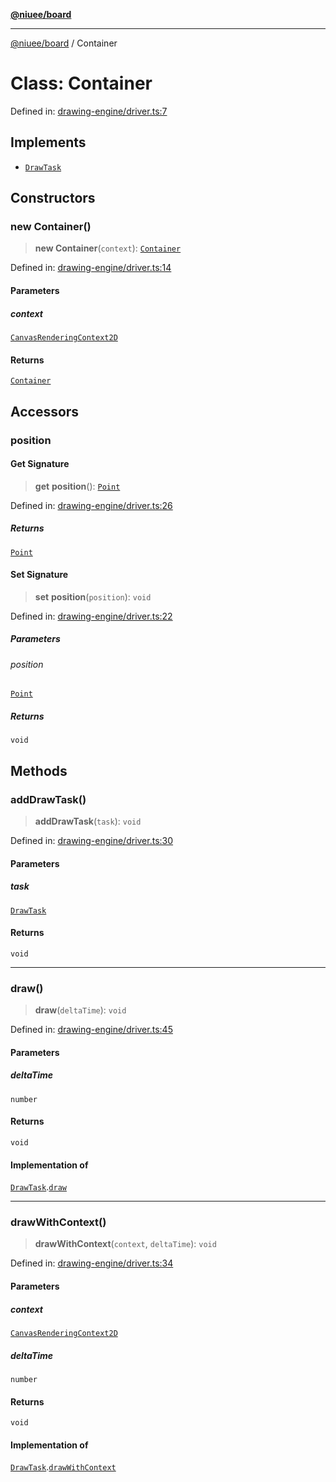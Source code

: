 [**@niuee/board**](../README.md)

***

[@niuee/board](../globals.md) / Container

# Class: Container

Defined in: [drawing-engine/driver.ts:7](https://github.com/niuee/board/blob/cc09a87e934160adef876c4e11d51fd97e78653d/src/drawing-engine/driver.ts#L7)

## Implements

- [`DrawTask`](../interfaces/DrawTask.md)

## Constructors

### new Container()

> **new Container**(`context`): [`Container`](Container.md)

Defined in: [drawing-engine/driver.ts:14](https://github.com/niuee/board/blob/cc09a87e934160adef876c4e11d51fd97e78653d/src/drawing-engine/driver.ts#L14)

#### Parameters

##### context

[`CanvasRenderingContext2D`](https://developer.mozilla.org/docs/Web/API/CanvasRenderingContext2D)

#### Returns

[`Container`](Container.md)

## Accessors

### position

#### Get Signature

> **get** **position**(): [`Point`](../type-aliases/Point.md)

Defined in: [drawing-engine/driver.ts:26](https://github.com/niuee/board/blob/cc09a87e934160adef876c4e11d51fd97e78653d/src/drawing-engine/driver.ts#L26)

##### Returns

[`Point`](../type-aliases/Point.md)

#### Set Signature

> **set** **position**(`position`): `void`

Defined in: [drawing-engine/driver.ts:22](https://github.com/niuee/board/blob/cc09a87e934160adef876c4e11d51fd97e78653d/src/drawing-engine/driver.ts#L22)

##### Parameters

###### position

[`Point`](../type-aliases/Point.md)

##### Returns

`void`

## Methods

### addDrawTask()

> **addDrawTask**(`task`): `void`

Defined in: [drawing-engine/driver.ts:30](https://github.com/niuee/board/blob/cc09a87e934160adef876c4e11d51fd97e78653d/src/drawing-engine/driver.ts#L30)

#### Parameters

##### task

[`DrawTask`](../interfaces/DrawTask.md)

#### Returns

`void`

***

### draw()

> **draw**(`deltaTime`): `void`

Defined in: [drawing-engine/driver.ts:45](https://github.com/niuee/board/blob/cc09a87e934160adef876c4e11d51fd97e78653d/src/drawing-engine/driver.ts#L45)

#### Parameters

##### deltaTime

`number`

#### Returns

`void`

#### Implementation of

[`DrawTask`](../interfaces/DrawTask.md).[`draw`](../interfaces/DrawTask.md#draw)

***

### drawWithContext()

> **drawWithContext**(`context`, `deltaTime`): `void`

Defined in: [drawing-engine/driver.ts:34](https://github.com/niuee/board/blob/cc09a87e934160adef876c4e11d51fd97e78653d/src/drawing-engine/driver.ts#L34)

#### Parameters

##### context

[`CanvasRenderingContext2D`](https://developer.mozilla.org/docs/Web/API/CanvasRenderingContext2D)

##### deltaTime

`number`

#### Returns

`void`

#### Implementation of

[`DrawTask`](../interfaces/DrawTask.md).[`drawWithContext`](../interfaces/DrawTask.md#drawwithcontext)
